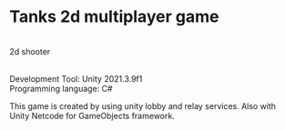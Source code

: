 # Tanks 2d multiplayer game

</br>2d shooter

</br>Development Tool: Unity 2021.3.9f1
</br>Programming language: C#

This game is created by using unity lobby and relay services. Also with Unity Netcode for GameObjects framework.

